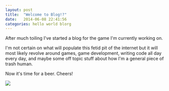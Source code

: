 ```yaml
---
layout: post
title:  "Welcome to Blog!?"
date:   2014-06-08 22:41:56
categories: hello world blorg
---
```


After much toiling I've started a blog for the game I'm currently working on.

I'm not certain on what will populate this fetid pit of the internet but it will most likely revolve around games, game development, writing code all day every day, and maybe some off topic stuff about how I'm a general piece of trash human.

Now it's time for a beer. Cheers!

<img class="not-even-baked"  src="{{ site.baseurl }}/img/sohigh1.png">
